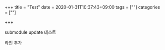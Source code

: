+++
title = "Test"
date = 2020-01-31T10:37:43+09:00
tags = [""]
categories = [""]

+++

submodule update 테스트

라인 추가
